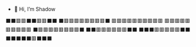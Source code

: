 - 👋 Hi, I’m Shadow 

⬛⬛🟥🟥⬛⬛🟥🟥⬛⬛
⬛🟥🟥🟥🟥🟥🟥🟥🟥⬛
🟥🟥🟥🟥🟥🟥🟥🟥🟥🟥
🟥🟥🟥🟥🟥🟥🟥🟥🟥🟥
⬛🟥🟥🟥🟥🟥🟥🟥🟥⬛
⬛⬛🟥🟥🟥🟥🟥🟥⬛⬛
⬛⬛⬛🟥🟥🟥🟥🟥⬛⬛
⬛⬛⬛⬛⬛🟥⬛⬛⬛
